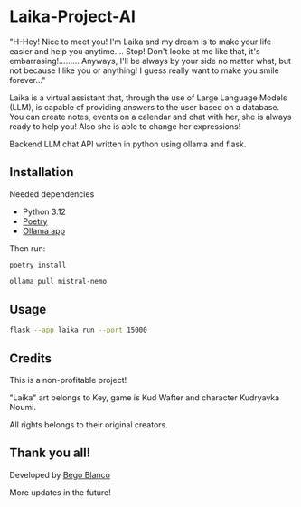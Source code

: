# Laika-Project-AI

"H-Hey! Nice to meet you! I'm Laika and my dream is to make your life easier and help you anytime.... Stop! Don't looke at me like that, it's embarrasing!......... Anyways, I'll be always by your side no matter what, but not because I like you or anything! I guess really want to make you smile forever..."

Laika is a virtual assistant that, through the use of Large Language Models (LLM), is capable of providing answers to the user based on a database.
You can create notes, events on a calendar and chat with her, she is always ready to help you! Also she is able to change her expressions!

Backend LLM chat API written in python using ollama and flask.

## Installation
Needed dependencies
- Python 3.12
- [Poetry](https://python-poetry.org/)
- [Ollama app](https://ollama.com/download)

Then run:
```bash
poetry install
```

```bash
ollama pull mistral-nemo
```

## Usage
```bash
flask --app laika run --port 15000
```

## Credits
This is a non-profitable project!

"Laika" art belongs to Key, game is Kud Wafter and character Kudryavka Noumi. 

All rights belongs to their original creators.

## Thank you all!

Developed by [Bego Blanco](https://github.com/begoblanco)

More updates in the future!
